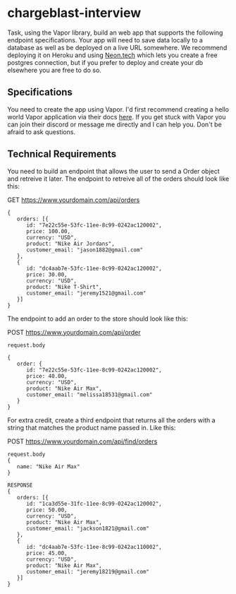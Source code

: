 # chargeblast-interview

Task, using the Vapor library, build an web app that supports the following endpoint specifications. Your app will need to save data locally to a database as well as be deployed on a live URL somewhere. We recommend deploying it on Heroku and using [Neon.tech](https://neon.tech/) which lets you create a free postgres connection, but if you prefer to deploy and create your db elsewhere you are free to do so.

## Specifications

You need to create the app using Vapor. I'd first recommend creating a hello world Vapor application via their docs [here](https://docs.vapor.codes/getting-started/hello-world/). If you get stuck with Vapor you can join their discord or message me directly and I can help you. Don't be afraid to ask questions.

## Technical Requirements

You need to build an endpoint that allows the user to send a Order object and retreive it later. The endpoint to retreive all of the orders should look like this:

GET https://www.yourdomain.com/api/orders
```
{
   orders: [{
      id: "7e22c55e-53fc-11ee-8c99-0242ac120002",
      price: 100.00,
      currency: "USD",
      product: "Nike Air Jordans",
      customer_email: "jason1882@gmail.com"
   },
   {
      id: "dc4aab7e-53fc-11ee-8c99-0242ac120002",
      price: 30.00,
      currency: "USD",
      product: "Nike T-Shirt",
      customer_email: "jeremy1521@gmail.com"
   }]
}
```

The endpoint to add an order to the store should look like this:


POST https://www.yourdomain.com/api/order


```
request.body

{
   order: {
      id: "7e22c55e-53fc-11ee-8c99-0242ac120002",
      price: 40.00,
      currency: "USD",
      product: "Nike Air Max",
      customer_email: "melissa18531@gmail.com"
   }
}
```

For extra credit, create a third endpoint that returns all the orders with a string that matches the product name passed in. Like this:

POST https://www.yourdomain.com/api/find/orders


```
request.body
{
   name: "Nike Air Max"
}
```

```
RESPONSE
{
   orders: [{
      id: "1ca3d55e-31fc-11ee-8c99-0242ac120002",
      price: 50.00,
      currency: "USD",
      product: "Nike Air Max",
      customer_email: "jackson1821@gmail.com"
   },
   {
      id: "dc4aab7e-53fc-11ee-8c99-0242ac110002",
      price: 45.00,
      currency: "USD",
      product: "Nike Air Max",
      customer_email: "jeremy18219@gmail.com"
   }]
}
```

